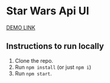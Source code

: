 # Star Wars Api UI

[DEMO LINK](https://aleksandra04.github.io/star_wars_api/)

## Instructions to run locally
1. Clone the repo.
2. Run `npm install` (or just `npm i`)
3. Run `npm start`.
